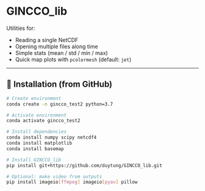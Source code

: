 # GINCCO_lib

Utilities for:
- Reading a single NetCDF  
- Opening multiple files along time  
- Simple stats (mean / std / min / max)  
- Quick map plots with `pcolormesh` (default: `jet`)  

---

## 🚀 Installation (from GitHub)

```bash
# Create environment
conda create -n gincco_test2 python=3.7

# Activate environment
conda activate gincco_test2

# Install dependencies
conda install numpy scipy netcdf4
conda install matplotlib 
conda install basemap

# Install GINCCO_lib
pip install git+https://github.com/duytung/GINCCO_lib.git

# Optional: make video from outputs
pip install imageio[ffmpeg] imageio[pyav] pillow
